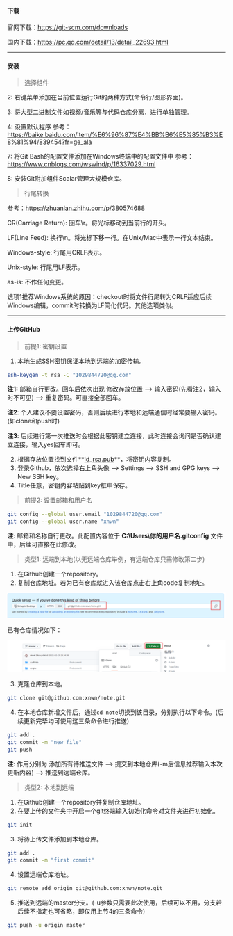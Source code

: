 #### 下载

官网下载：https://git-scm.com/downloads

国内下载：https://pc.qq.com/detail/13/detail_22693.html

---

#### 安装

> 选择组件

2: 右键菜单添加在当前位置运行Git的两种方式(命令行/图形界面)。

3: 将大型二进制文件如视频/音乐等与代码仓库分离，进行单独管理。

4: 设置默认程序 参考：https://baike.baidu.com/item/%E6%96%87%E4%BB%B6%E5%85%B3%E8%81%94/839454?fr=ge_ala

7: 将Git Bash的配置文件添加在Windows终端中的配置文件中 参考：https://www.cnblogs.com/wswind/p/16337029.html

8: 安装Git附加组件Scalar管理大规模仓库。

> 行尾转换

参考：https://zhuanlan.zhihu.com/p/380574688

CR(Carriage Return): 回车\r。将光标移动到当前行的开头。

LF(Line Feed): 换行\n。将光标下移一行。在Unix/Mac中表示一行文本结束。

Windows-style: 行尾用CRLF表示。

Unix-style: 行尾用LF表示。

as-is: 不作任何变更。

选项1推荐Windows系统的原因：checkout时将文件行尾转为CRLF适应后续Windows编辑，commit时转换为LF简化代码。其他选项类似。

---

#### 上传GitHub

> 前提1: 密钥设置

1. 本地生成SSH密钥保证本地到远端的加密传输。

```bash
ssh-keygen -t rsa -C "1029844720@qq.com" 
```

**注1:** 邮箱自行更改。回车后依次出现 修改存放位置 --> 输入密码(先看注2，输入时不可见) --> 重复密码。可直接全部回车。

**注2**: 个人建议不要设置密码，否则后续进行本地和远端通信时经常要输入密码。(如clone和push时)

**注3**: 后续进行第一次推送时会根据此密钥建立连接，此时连接会询问是否确认建立连接，输入yes回车即可。

2. 根据存放位置找到文件**<u>id_rsa.pub</u>**，将密钥内容复制。
3. 登录Github，依次选择右上角头像 --> Settings --> SSH and GPG keys --> New SSH key。
4. Title任意，密钥内容粘贴到key框中保存。

> 前提2: 设置邮箱和用户名

```bash
git config --global user.email "1029844720@qq.com"
git config --global user.name "xnwn"
```

**注**: 邮箱和名称自行更改。此配置内容位于 **C:\Users\你的用户名\.gitconfig** 文件中，后续可直接在此修改。

> 类型1: 远端到本地(以无远端仓库举例，有远端仓库只需修改第二步)

1. 在Github创建一个repository。
2. 复制仓库地址。若为已有仓库就进入该仓库点击右上角code复制地址。

![image-20230920190125384](../img/image-20230920190125384.png)

已有仓库情况如下：

<img src="../img/image-20230920194320538.png" alt="image-20230920194320538" style="zoom:80%;" />

3. 克隆仓库到本地。

```bash
git clone git@github.com:xnwn/note.git
```

4. 在本地仓库新增文件后，通过`cd note`切换到该目录，分别执行以下命令。(后续更新完毕均可使用这三条命令进行推送)

```bash
git add .
git commit -m "new file"
git push 
```

**注**: 作用分别为 添加所有待推送文件 --> 提交到本地仓库(-m后信息推荐输入本次更新内容) --> 推送到远端仓库。

> 类型2: 本地到远端

1. 在Github创建一个repository并复制仓库地址。
2. 在要上传的文件夹中开启一个git终端输入初始化命令对文件夹进行初始化。

```bash
git init
```

3. 将待上传文件添加到本地仓库。

```bash
git add .
git commit -m "first commit"
```

4. 设置远端仓库地址。

```bash
git remote add origin git@github.com:xnwn/note.git
```

5. 推送到远端的master分支。(-u参数只需要此次使用，后续可以不用，分支若后续不指定也可省略，即仅用上节4的三条命令)

```bash
git push -u origin master
```
